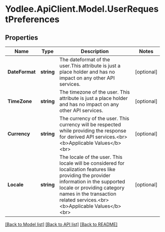 # Yodlee.ApiClient.Model.UserRequestPreferences

## Properties

Name | Type | Description | Notes
------------ | ------------- | ------------- | -------------
**DateFormat** | **string** | The dateformat of the user.This attribute is just a place holder and has no impact on any other API services. | [optional] 
**TimeZone** | **string** | The timezone of the user. This attribute is just a place holder and has no impact on any other API services. | [optional] 
**Currency** | **string** | The currency of the user. This currency will be respected while providing the response for derived API services.&lt;br&gt;&lt;b&gt;Applicable Values&lt;/b&gt;&lt;br&gt; | [optional] 
**Locale** | **string** | The locale of the user. This locale will be considered for localization features like providing the provider information in the supported locale or providing category names in the transaction related services.&lt;br&gt;&lt;b&gt;Applicable Values&lt;/b&gt;&lt;br&gt; | [optional] 

[[Back to Model list]](../README.md#documentation-for-models) [[Back to API list]](../README.md#documentation-for-api-endpoints) [[Back to README]](../README.md)

